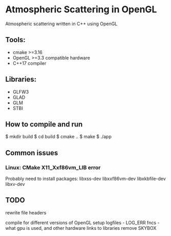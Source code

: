 # Atmospheric Scattering in OpenGL
Atmospheric scattering written in C++ using OpenGL

## Tools:
* cmake >=3.16
* OpenGL >=3.3 compatible hardware
* C++17 compiler

## Libraries:
* GLFW3
* GLAD
* GLM
* STBI


## How to compile and run

$ mkdir build
$ cd build
$ cmake ..
$ make
$ ./app


## Common issues

### Linux: CMake X11_Xxf86vm_LIB error
Probably need to install packages:
    libxss-dev libxxf86vm-dev libxkbfile-dev libxv-dev


## TODO
rewrite file headers

compile for different versions of OpenGL
setup logfiles - LOG_ERR fncs
    - what gpu is used, and other hardware
links to libraries
remove SKYBOX

